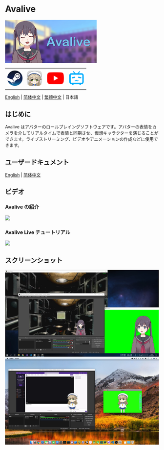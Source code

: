 # Avalive

<img src="./Assets/Resources/Avalive-460x215.png" width = "300"/>
<table>
    <tr>
        <td>
            <a href="https://store.steampowered.com/app/1137770/Avalive/"><img src="https://raw.githubusercontent.com/avamoe/Avalive/master/Assets/Resources/Steam-logo.png" height = "50"></a>
        </td>
        <td>
            <a href="https://ava.moe/"><img src="https://raw.githubusercontent.com/avamoe/Avalive/master/Assets/Resources/Avalive-logo.png" height = "50"></a>
        </td>
        <td>
            <a href="https://www.youtube.com/channel/UCv8I7x73RXZjGImJvMS6DbQ"><img src="https://raw.githubusercontent.com/avamoe/Avalive/master/Assets/Resources/YouTube-logo.png" height = "60"></a>
        </td>
        <td>
            <a href="https://space.bilibili.com/20761209"><img src="https://raw.githubusercontent.com/avamoe/Avalive/master/Assets/Resources/Bilibili-logo.png" height = "50"></a>
        </td>
    </tr>
</table>

[English](README.md) | [简体中文](README_zh-Hans.md) | [繁體中文](README_zh-Hant.md) | 日本語

## はじめに

Avalive はアバターのロールプレイングソフトウェアです。アバターの表情をカメラを介してリアルタイムで表情と同期させ、仮想キャラクターを演じることができます。ライブストリーミング、ビデオやアニメーションの作成などに使用できます。

## ユーザードキュメント

[English](Doc/UserDocumentation.md) | [简体中文](Doc/UserDocumentation_zh-Hans.md)

## ビデオ

### Avalive の紹介

[![](https://img.youtube.com/vi/Gjs19vlBNWY/0.jpg)](https://www.youtube.com/watch?v=Gjs19vlBNWY&list=PL0x0SdqY3V3GVIQDjjevth4u0r76lcVWq)

### Avalive Live チュートリアル

[![](https://img.youtube.com/vi/P6QszXUa7So/0.jpg)](https://www.youtube.com/watch?v=P6QszXUa7So&list=PL0x0SdqY3V3GVIQDjjevth4u0r76lcVWq&index=2)


## スクリーンショット

<img src="./Assets/Resources/Avalive-Windows.jpg" width = "960"/>
<img src="./Assets/Resources/Avalive-MacOS.jpg" width = "960"/>